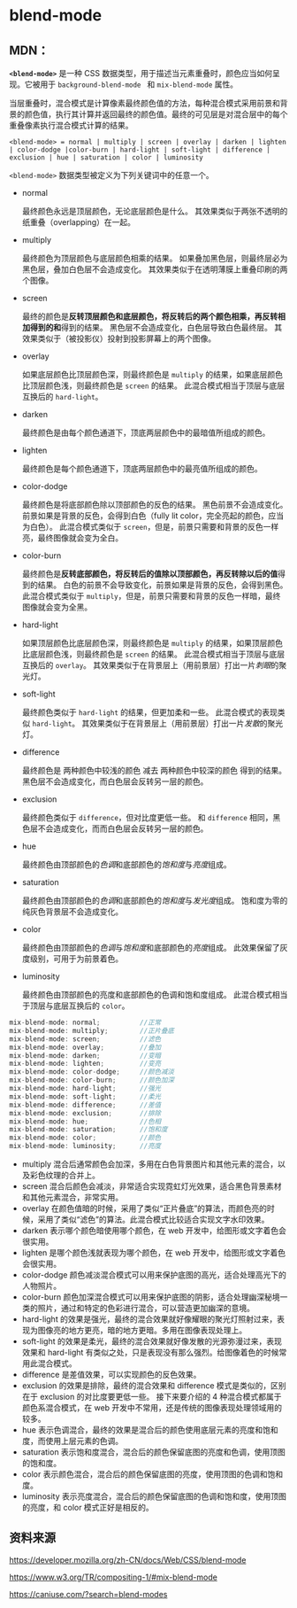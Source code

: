 # blend-mode

## MDN：

**`<blend-mode>`** 是一种 CSS 数据类型，用于描述当元素重叠时，颜色应当如何呈现。它被用于 `background-blend-mode ` 和 `mix-blend-mode` 属性。

当层重叠时，混合模式是计算像素最终颜色值的方法，每种混合模式采用前景和背景的颜色值，执行其计算并返回最终的颜色值。最终的可见层是对混合层中的每个重叠像素执行混合模式计算的结果。

`<blend-mode> = normal | multiply | screen | overlay | darken | lighten | color-dodge |color-burn | hard-light | soft-light | difference | exclusion | hue | saturation | color | luminosity`

`<blend-mode>` 数据类型被定义为下列关键词中的任意一个。

- normal

  最终颜色永远是顶层颜色，无论底层颜色是什么。 其效果类似于两张不透明的纸重叠（overlapping）在一起。

- multiply

  最终颜色为顶层颜色与底层颜色相乘的结果。 如果叠加黑色层，则最终层必为黑色层，叠加白色层不会造成变化。 其效果类似于在透明薄膜上重叠印刷的两个图像。

- screen

  最终的颜色是**反转顶层颜色和底层颜色，将反转后的两个颜色相乘，再反转相加得到的和**得到的结果。 黑色层不会造成变化，白色层导致白色最终层。 其效果类似于（被投影仪）投射到投影屏幕上的两个图像。

- overlay

  如果底层颜色比顶层颜色深，则最终颜色是 `multiply` 的结果，如果底层颜色比顶层颜色浅，则最终颜色是 `screen` 的结果。 此混合模式相当于顶层与底层互换后的 `hard-light`。

- darken

  最终颜色是由每个颜色通道下，顶底两层颜色中的最暗值所组成的颜色。

- lighten

  最终颜色是每个颜色通道下，顶底两层颜色中的最亮值所组成的颜色。

- color-dodge

  最终颜色是将底部颜色除以顶部颜色的反色的结果。 黑色前景不会造成变化。前景如果是背景的反色，会得到白色（fully lit color，完全亮起的颜色，应当为白色）。 此混合模式类似于 `screen`，但是，前景只需要和背景的反色一样亮，最终图像就会变为全白。

- color-burn

  最终颜色是**反转底部颜色，将反转后的值除以顶部颜色，再反转除以后的值**得到的结果。 白色的前景不会导致变化，前景如果是背景的反色，会得到黑色。 此混合模式类似于 `multiply`，但是，前景只需要和背景的反色一样暗，最终图像就会变为全黑。

- hard-light

  如果顶层颜色比底层颜色深，则最终颜色是 `multiply` 的结果，如果顶层颜色比底层颜色浅，则最终颜色是 `screen` 的结果。 此混合模式相当于顶层与底层互换后的 `overlay`。 其效果类似于在背景层上（用前景层）打出一片*刺眼*的聚光灯。

- soft-light

  最终颜色类似于 `hard-light` 的结果，但更加柔和一些。 此混合模式的表现类似 `hard-light`。 其效果类似于在背景层上（用前景层）打出一片*发散*的聚光灯。

- difference

  最终颜色是 两种颜色中较浅的颜色 减去 两种颜色中较深的颜色 得到的结果。 黑色层不会造成变化，而白色层会反转另一层的颜色。

- exclusion

  最终颜色类似于 `difference`，但对比度更低一些。 和 `difference` 相同，黑色层不会造成变化，而而白色层会反转另一层的颜色。

- hue

  最终颜色由顶部颜色的*色调*和底部颜色的*饱和度*与*亮度*组成。

- saturation

  最终颜色由顶部颜色的*色调*和底部颜色的*饱和度*与*发光度*组成。 饱和度为零的纯灰色背景层不会造成变化。

- color

  最终颜色由顶部颜色的*色调*与*饱和度*和底部颜色的*亮度*组成。 此效果保留了灰度级别，可用于为前景着色。

- luminosity

  最终颜色由顶部颜色的亮度和底部颜色的色调和饱和度组成。 此混合模式相当于顶层与底层互换后的 `color`。

```cpp
mix-blend-mode: normal;          //正常
mix-blend-mode: multiply;        //正片叠底
mix-blend-mode: screen;          //滤色
mix-blend-mode: overlay;         //叠加
mix-blend-mode: darken;          //变暗
mix-blend-mode: lighten;         //变亮
mix-blend-mode: color-dodge;     //颜色减淡
mix-blend-mode: color-burn;      //颜色加深
mix-blend-mode: hard-light;      //强光
mix-blend-mode: soft-light;      //柔光
mix-blend-mode: difference;      //差值
mix-blend-mode: exclusion;       //排除
mix-blend-mode: hue;             //色相
mix-blend-mode: saturation;      //饱和度
mix-blend-mode: color;           //颜色
mix-blend-mode: luminosity;      //亮度
```

- multiply 混合后通常颜色会加深，多用在白色背景图片和其他元素的混合，以及彩色纹理的合并上。
- screen 混合后颜色会减淡，非常适合实现霓虹灯光效果，适合黑色背景素材和其他元素混合，非常实用。
- overlay 在颜色值暗的时候，采用了类似“正片叠底”的算法，而颜色亮的时候，采用了类似“滤色”的算法。此混合模式比较适合实现文字水印效果。
- darken 表示哪个颜色暗使用哪个颜色，在 web 开发中，给图形或文字着色会很实用。
- lighten 是哪个颜色浅就表现为哪个颜色，在 web 开发中，给图形或文字着色会很实用。
- color-dodge 颜色减淡混合模式可以用来保护底图的高光，适合处理高光下的人物照片。
- color-burn 颜色加深混合模式可以用来保护底图的阴影，适合处理幽深秘境一类的照片，通过和特定的色彩进行混合，可以营造更加幽深的意境。
- hard-light 的效果是强光，最终的混合效果就好像耀眼的聚光灯照射过来，表现为图像亮的地方更亮，暗的地方更暗。多用在图像表现处理上。
- soft-light 的效果是柔光，最终的混合效果就好像发散的光源弥漫过来，表现效果和 hard-light 有类似之处，只是表现没有那么强烈。给图像着色的时候常用此混合模式。
- difference 是差值效果，可以实现颜色的反色效果。
- exclusion 的效果是排除，最终的混合效果和 difference 模式是类似的，区别在于 exclusion 的对比度要更低一些。
  接下来要介绍的 4 种混合模式都属于颜色系混合模式，在 web 开发中不常用，还是传统的图像表现处理领域用的较多。
- hue 表示色调混合，最终的效果是混合后的颜色使用底层元素的亮度和饱和度，而使用上层元素的色调。
- saturation 表示饱和度混合，混合后的颜色保留底图的亮度和色调，使用顶图的饱和度。
- color 表示颜色混合，混合后的颜色保留底图的亮度，使用顶图的色调和饱和度。
- luminosity 表示亮度混合，混合后的颜色保留底图的色调和饱和度，使用顶图的亮度，和 color 模式正好是相反的。

## 资料来源

https://developer.mozilla.org/zh-CN/docs/Web/CSS/blend-mode

https://www.w3.org/TR/compositing-1/#mix-blend-mode

https://caniuse.com/?search=blend-modes
